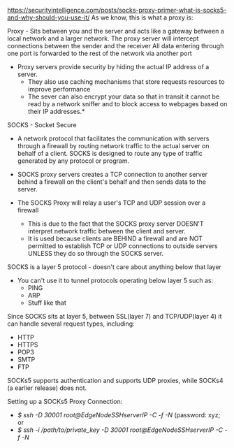 https://securityintelligence.com/posts/socks-proxy-primer-what-is-socks5-and-why-should-you-use-it/
As we know, this is what a proxy is:

Proxy - Sits between you and the server and acts like a gateway between a local network and a larger network.
	The proxy server will intercept connections between the sender and the receiver
	All data entering through one port is forwarded to the rest of the network via another port

* Proxy servers provide security by hiding the actual IP address of a server.
	* They also use caching mechanisms that store requests resources to improve performance
	* The sever can also encrypt your data so that in transit it cannot be read by a network sniffer and to block access to webpages based on their IP addresses.*

SOCKS - Socket Secure
* A network protocol that facilitates the communication with servers through a firewall by routing network traffic to the actual server on behalf of a client. SOCKS is designed to route any type of traffic generated by any protocol or program.

* SOCKS proxy servers creates a TCP connection to another server behind a firewall on the client's behalf and then sends data to the server.
* The SOCKS Proxy will relay a user's TCP and UDP session over a firewall
	* This is due to the fact that the SOCKS proxy server DOESN'T interpret network traffic between the client and server.
	* It is used because clients are BEHIND a firewall and are NOT permitted to establish TCP or UDP connections to outside servers UNLESS they do so through the SOCKS server.

SOCKS is a layer 5 protocol - doesn't care about anything below that layer
* You can't use it to tunnel protocols operating below layer 5 such as:
	* PING
	* ARP
	* Stuff like that

Since SOCKS sits at layer 5, between SSL(layer 7) and TCP/UDP(layer 4) it can handle several request types, including:
* HTTP
* HTTPS
* POP3
* SMTP
* FTP

SOCKs5 supports authentication and supports UDP proxies, while SOCKs4 (a earlier release) does not.

Setting up a SOCKs5 Proxy Connection:
- _$ ssh -D 30001 root@EdgeNodeSSHserverIP -C -f -N_ (password: xyz; or
- _$ ssh -i /path/to/private_key -D 30001 root@EdgeNodeSSHserverIP -C -f -N_